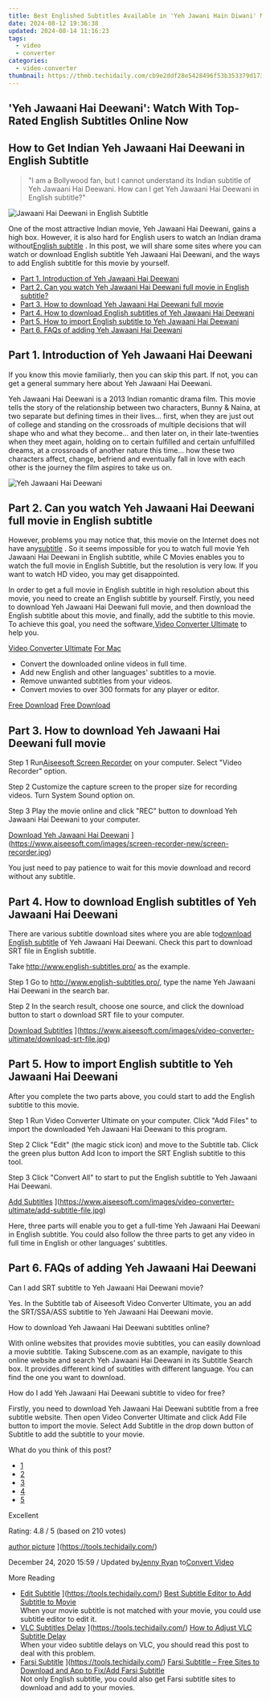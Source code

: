 ```yaml
---
title: Best Englished Subtitles Available in 'Yeh Jawani Hain Diwani' Movie
date: 2024-08-12 19:36:38
updated: 2024-08-14 11:16:23
tags:
  - video
  - converter
categories:
  - video-converter
thumbnail: https://thmb.techidaily.com/cb9e2ddf28e5428496f53b353379d173f81be07c333aa30876bace061b3bea41.jpg
---
```


## 'Yeh Jawaani Hai Deewani': Watch With Top-Rated English Subtitles Online Now

## How to Get Indian Yeh Jawaani Hai Deewani in English Subtitle

> "I am a Bollywood fan, but I cannot understand its Indian subtitle of Yeh Jawaani Hai Deewani. How can I get Yeh Jawaani Hai Deewani in English subtitle?"

![Jawaani Hai Deewani in English Subtitle](https://www.aiseesoft.com/images/video-converter-ultimate/yeh-jawaani-hai-deewani-english-subtitle.jpg)

 One of the most attractive Indian movie, Yeh Jawaani Hai Deewani, gains a high box. However, it is also hard for English users to watch an Indian drama without[English subtitle](https://tools.techidaily.com/) . In this post, we will share some sites where you can watch or download English subtitle Yeh Jawaani Hai Deewani, and the ways to add English subtitle for this movie by yourself.

* [Part 1. Introduction of Yeh Jawaani Hai Deewani](https://tools.techidaily.com/)
* [Part 2. Can you watch Yeh Jawaani Hai Deewani full movie in English subtitle?](https://tools.techidaily.com/)
* [Part 3. How to download Yeh Jawaani Hai Deewani full movie](https://tools.techidaily.com/)
* [Part 4. How to download English subtitles of Yeh Jawaani Hai Deewani](https://tools.techidaily.com/)
* [Part 5. How to import English subtitle to Yeh Jawaani Hai Deewani](https://tools.techidaily.com/)
* [Part 6. FAQs of adding Yeh Jawaani Hai Deewani](https://tools.techidaily.com/)

## Part 1\. Introduction of Yeh Jawaani Hai Deewani

 If you know this movie familiarly, then you can skip this part. If not, you can get a general summary here about Yeh Jawaani Hai Deewani.

 Yeh Jawaani Hai Deewani is a 2013 Indian romantic drama film. This movie tells the story of the relationship between two characters, Bunny & Naina, at two separate but defining times in their lives... first, when they are just out of college and standing on the crossroads of multiple decisions that will shape who and what they become... and then later on, in their late-twenties when they meet again, holding on to certain fulfilled and certain unfulfilled dreams, at a crossroads of another nature this time... how these two characters affect, change, befriend and eventually fall in love with each other is the journey the film aspires to take us on.

![Yeh Jawaani Hai Deewani](https://www.aiseesoft.com/images/video-converter-ultimate/yeh-jawaani-hai-deewani.jpg)

## Part 2\. Can you watch Yeh Jawaani Hai Deewani full movie in English subtitle

 However, problems you may notice that, this movie on the Internet does not have any[subtitle](https://tools.techidaily.com/) . So it seems impossible for you to watch full movie Yeh Jawaani Hai Deewani in English subtitle, while C Movies enables you to watch the full movie in English Subtitle, but the resolution is very low. If you want to watch HD video, you may get disappointed.

 In order to get a full movie in English subtitle in high resolution about this movie, you need to create an English subtitle by yourself. Firstly, you need to download Yeh Jawaani Hai Deewani full movie, and then download the English subtitle about this movie, and finally, add the subtitle to this movie. To achieve this goal, you need the software,[Video Converter Ultimate](https://tools.techidaily.com/aiseesoft/video-converter-ultimate/) to help you.

[Video Converter Ultimate](https://tools.techidaily.com/aiseesoft/video-converter-ultimate/) [For Mac](https://tools.techidaily.com/aiseesoft/video-converter-ultimate/)

* Convert the downloaded online videos in full time.
* Add new English and other languages' subtitles to a movie.
* Remove unwanted subtitles from your videos.
* Convert movies to over 300 formats for any player or editor.

[Free Download](https://secure.2checkout.com/order/cart.php?PRODS=4575878&QTY=1&AFFILIATE=108875) [Free Download](https://secure.2checkout.com/order/cart.php?PRODS=4594445&QTY=1&AFFILIATE=108875)

## Part 3\. How to download Yeh Jawaani Hai Deewani full movie

Step 1 Run[Aiseesoft Screen Recorder](https://tools.techidaily.com/aiseesoft/screen-recorder/) on your computer. Select "Video Recorder" option.

Step 2 Customize the capture screen to the proper size for recording videos. Turn System Sound option on.

Step 3 Play the movie online and click "REC" button to download Yeh Jawaani Hai Deewani to your computer.

[Download Yeh Jawaani Hai Deewani](https://www.aiseesoft.com/images/screen-recorder-new/screen-recorder.jpg) ](https://www.aiseesoft.com/images/screen-recorder-new/screen-recorder.jpg)

 You just need to pay patience to wait for this movie download and record without any subtitle.

## Part 4\. How to download English subtitles of Yeh Jawaani Hai Deewani

 There are various subtitle download sites where you are able to[download English subtitle](https://tools.techidaily.com/) of Yeh Jawaani Hai Deewani. Check this part to download SRT file in English subtitle.

Take <http://www.english-subtitles.pro/> as the example.

Step 1 Go to <http://www.english-subtitles.pro/>, type the name Yeh Jawaani Hai Deewani in the search bar.

Step 2 In the search result, choose one source, and click the download button to start o download SRT file to your computer.

[Download Subtitles](https://www.aiseesoft.com/images/video-converter-ultimate/download-srt-file.jpg) ](https://www.aiseesoft.com/images/video-converter-ultimate/download-srt-file.jpg)

## Part 5\. How to import English subtitle to Yeh Jawaani Hai Deewani

 After you complete the two parts above, you could start to add the English subtitle to this movie.

Step 1 Run Video Converter Ultimate on your computer. Click "Add Files" to import the downloaded Yeh Jawaani Hai Deewani to this program.

Step 2 Click "Edit" (the magic stick icon) and move to the Subtitle tab. Click the green plus button Add Icon to import the SRT English subtitle to this tool.

Step 3 Click "Convert All" to start to put the English subtitle to Yeh Jawaani Hai Deewani.

[Add Subtitles](https://www.aiseesoft.com/images/video-converter-ultimate/add-subtitle-file.jpg) ](https://www.aiseesoft.com/images/video-converter-ultimate/add-subtitle-file.jpg)

 Here, three parts will enable you to get a full-time Yeh Jawaani Hai Deewani in English subtitle. You could also follow the three parts to get any video in full time in English or other languages' subtitles.

## Part 6\. FAQs of adding Yeh Jawaani Hai Deewani

 Can I add SRT subtitle to Yeh Jawaani Hai Deewani movie?

 Yes. In the Subtitle tab of Aiseesoft Video Converter Ultimate, you an add the SRT/SSA/ASS subtitle to Yeh Jawaani Hai Deewani movie.

 How to download Yeh Jawaani Hai Deewani subtitles online?

 With online websites that provides movie subtitles, you can easily download a movie subtitle. Taking Subscene.com as an example, navigate to this online website and search Yeh Jawaani Hai Deewani in its Subtitle Search box. It provides different kind of subtitles with different language. You can find the one you want to download.

 How do I add Yeh Jawaani Hai Deewani subtitle to video for free?

 Firstly, you need to download Yeh Jawaani Hai Deewani subtitle from a free subtitle website. Then open Video Converter Ultimate and click Add File button to import the movie. Select Add Subtitle in the drop down button of Subtitle to add the subtitle to your movie.

What do you think of this post?

* [1](https://tools.techidaily.com/)
* [2](https://tools.techidaily.com/)
* [3](https://tools.techidaily.com/)
* [4](https://tools.techidaily.com/)
* [5](https://tools.techidaily.com/)

Excellent

Rating: 4.8 / 5 (based on 210 votes)

[author picture](https://www.aiseesoft.com/images/author/jenny.png) ](https://tools.techidaily.com/)

 December 24, 2020 15:59 / Updated by[Jenny Ryan](https://tools.techidaily.com/) to[Convert Video](https://tools.techidaily.com/)

More Reading

* [Edit Subtitle](https://www.aiseesoft.com/images/more-reading/subtitle-edit-s.jpg) ](https://tools.techidaily.com/) [Best Subtitle Editor to Add Subtitle to Movie](https://tools.techidaily.com/)  
 When your movie subtitle is not matched with your movie, you could use subtitle editor to edit it.
* [VLC Subtitles Delay](https://www.aiseesoft.com/images/more-reading/vlc-subtitle-delay-s.jpg) ](https://tools.techidaily.com/) [How to Adjust VLC Subtitle Delay](https://tools.techidaily.com/)  
 When your video subtitle delays on VLC, you should read this post to deal with this problem.
* [Farsi Subtitle](https://www.aiseesoft.com/images/more-reading/farsi-subtitle-s.jpg) ](https://tools.techidaily.com/) [Farsi Subtitle – Free Sites to Download and App to Fix/Add Farsi Subtitle](https://tools.techidaily.com/)  
 Not only English subtitle, you could also get Farsi subtitle sites to download and add to your movies.

<ins class="adsbygoogle"
     style="display:block"
     data-ad-format="autorelaxed"
     data-ad-client="ca-pub-7571918770474297"
     data-ad-slot="1223367746"></ins>



<ins class="adsbygoogle"
     style="display:block"
     data-ad-client="ca-pub-7571918770474297"
     data-ad-slot="8358498916"
     data-ad-format="auto"
     data-full-width-responsive="true"></ins>
